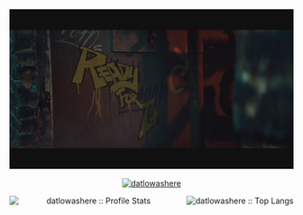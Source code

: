 <div align="center">
<img src="https://github.com/datlowashere/datlowashere/blob/main/btn.png" alt="banner">
</div>
<p align="center"><a href="https://github.com/datlowashere">
    <img src="https://komarev.com/ghpvc/?username=datlowashere&style=flat-square" alt="datlowashere">
</a></p>
<div align="center">
<img align="left" width="300px" src="https://github-readme-stats.vercel.app/api?username=datlowashere&show_icons=true" alt="datlowashere :: Profile Stats" />
<img align="right" height="150px"  src="https://github-readme-stats.vercel.app/api/top-langs/?username=datlowashere&langs_count=10&layout=compact" alt="datlowashere :: Top Langs" />
</div>
